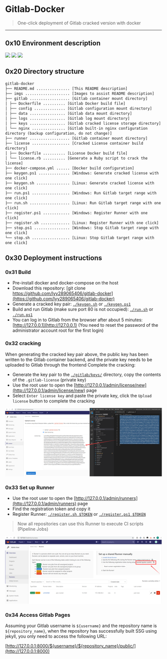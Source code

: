 # Gitlab-Docker

> One-click deployment of Gitlab cracked version with docker

------

## 0x10 Environment description

![](https://img.shields.io/badge/Docker-latest-brightgreen.svg) ![](https://img.shields.io/badge/GitlabEE-13.2.0-brightgreen.svg) ![](https://img.shields.io/badge/Runner-latest-brightgreen.svg)

## 0x20 Directory structure

```
gitlab-docker
├── README.md ............... [This README description]
├── imgs .................... [Images to assist README description]
├── gitlab .................. [Gitlab container mount directory]
│ ├── Dockerfile .......... [Gitlab Docker build file]
│ ├── config .............. [Gitlab configuration mount directory]
│ ├── data ................ [Gitlab data mount directory]
│ ├── logs ................ [Gitlab log mount directory]
│ ├── keys ................ [Gitlab cracked license storage directory]
│ └── nginx ............... [Gitlab built-in nginx configuration directory (backup configuration, do not change)]
├── runner .................. [Gitlab container mount directory]
├── license ................. [Cracked License container build directory]
│ ├── Dockerfile .......... [License Docker build file]
│ └── license.rb .......... [Generate a Ruby script to crack the license]
├── docker-compose.yml ...... [Docker build configuration]
├── keygen.ps1 .............. [Windows: Generate cracked license with one click]
├── keygen.sh ............... [Linux: Generate cracked license with one click]
├── run.ps1 ................. [Windows: Run Gitlab target range with one click]
├── run.sh .................. [Linux: Run Gitlab target range with one click]
├── register.ps1 ............ [Windows: Register Runner with one click]
├── register.sh ............. [Linux: Register Runner with one click]
├── stop.ps1 ................ [Windows: Stop Gitlab target range with one click]
└── stop.sh ................. [Linux: Stop Gitlab target range with one click]
```

## 0x30 Deployment instructions

### 0x31 Build

- Pre-install docker and docker-compose on the host
- Download this repository: [git clone https://github.com/lyy289065406/gitlab-docker](https://github.com/lyy289065406/gitlab-docker)
- Generate a cracked key pair: [`./keygen.sh`](keygen.sh) or [`./keygen.ps1`](keygen.ps1)
- Build and run Gitlab (make sure port 80 is not occupied): [`./run.sh`](run.sh) or [`./run.ps1`](run.ps1)
- You can log in to Gitlab from the browser after about 5 minutes: [http://127.0.0.1](http://127.0.0.1) (You need to reset the password of the administrator account root for the first login)

### 0x32 cracking

When generating the cracked key pair above, the public key has been written to the Gitlab container backend, and the private key needs to be uploaded to Gitlab through the frontend Complete the cracking:

- Generate the key pair to the [`./gitlab/keys/`](gitlab/keys/) directory, copy the contents of the `.gitlab-license` (private key)
- Use the root user to open the [http://127.0.0.1/admin/license/new](http://127.0.0.1/admin/license/new) page
- Select `Enter license key` and paste the private key, click the `Upload license` button to complete the cracking

![](imgs/01.png)

### 0x33 Set up Runner

- Use the root user to open the [http://127.0.0.1/admin/runners](http://127.0.0.1/admin/runners) page
- Find the registration token and copy it
- Register Runner: [`./register.sh $TOKEN`](register.sh) or [`./register.ps1 $TOKEN`](register.ps1)

> Now all repositories can use this Runner to execute CI scripts (Pipeline Jobs)

![](imgs/02.png)

### 0x34 Access Gitlab Pages

Assuming your Gitlab username is `${username}` and the repository name is `${repository_name}`, when the repository has successfully built SSG using jekyll, you only need to access the following URL:

[http://127.0.0.1:8000/${username}/${repository_name}/public/](http://127.0.0.1:8000)
